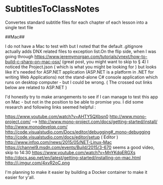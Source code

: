 # SubtitlesToClassNotes
Convertes standard subtitle files for each chapter of each lesson into a single text file

##Mac##

I do not have a Mac to test with but I noted that the default .gitignore actually adds DNX related files to exception list.On the flip side, when I was going through https://www.jeremymorgan.com/tutorials/vnext/how-to-build-c-sharp-on-mac-osx/ (great post, you might want to skip to § 4) I noticed the Project.json ( which is what you might be looking for ) but looks like it's needed for ASP.NET application (ASP.NET is a platform in .NET for writing Web Applications) not the stand-alone C# console application which runs on desktop computer - but I could be wrong. ( The crossed out links below are related to ASP.NET )


I'd honestly try to make arrangements to see if I can manage to test this app on Mac - but not in the position to be able to promise you. I did some research and following links seemed helpful :


https://www.youtube.com/watch?v=AHTY5QXbsn0
http://www.mono-project.com/ --> http://www.mono-project.com/docs/getting-started/install/
http://www.monodevelop.com/
http://code.visualstudio.com/Docs/editor/debugging#_mono-debugging
http://code.visualstudio.com/docs/editor/setup ( Editor )
http://www.infoq.com/news/2015/05/NET-Linux-Mac
https://channel9.msdn.com/events/Build/2015/3-670 seems a good video, skip to 14:30
https://www.youtube.com/watch?v=MnYKdqERGXs
http://docs.asp.net/en/latest/getting-started/installing-on-mac.html
http://i.imgur.com/4xvR2oC.png


I'm planning to make it easier by building a Docker container to make it easier for y'all.

